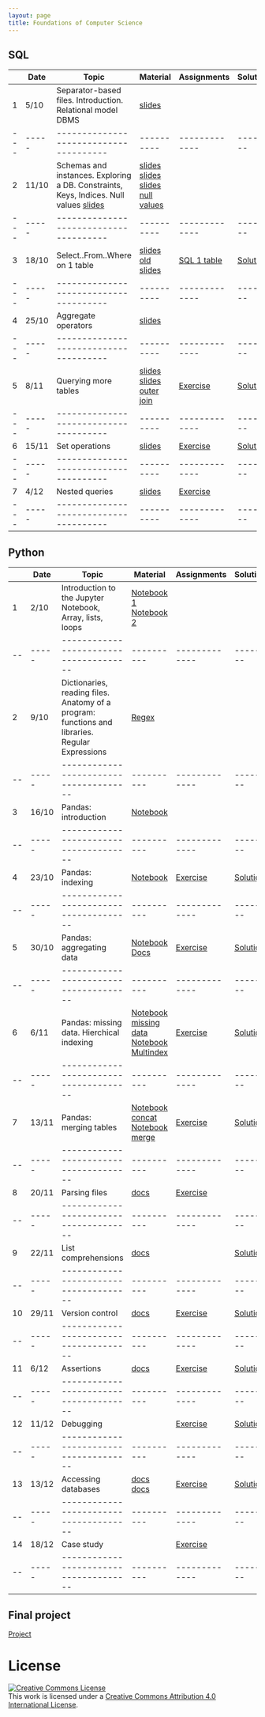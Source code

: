 ```yaml
---
layout: page
title: Foundations of Computer Science
---
```


## SQL


|     |  Date | Topic                                  | Material   |  Assignments  | Solutions |
| --- | ----- | -------------------------------------- | ---------- | ------------- | --------- |
| 1   | 5/10  |Separator-based files. Introduction. Relational model DBMS     |[slides](http://elearning.unimib.it/mod/url/view.php?id=187158) | | |
| --- | ----- | -------------------------------------- | ---------- | ------------- | --------- |
| 2   | 11/10 |Schemas and instances. Exploring a DB. Constraints, Keys, Indices. Null values [slides](https://drive.google.com/file/d/1aei9sQry7p9UAoxP1TY9xPkkwocPbvqP/view?usp=sharing) |[slides](http://elearning.unimib.it/mod/resource/view.php?id=187159) [slides](http://elearning.unimib.it/mod/resource/view.php?id=187161) [slides null values](https://drive.google.com/file/d/1oPar1TsmqYps8V5nPZSMo0mca6mt5Dur/view?usp=sharing) |  |     |
| --- | ----- | -------------------------------------- | ---------- | ------------- | --------- |
| 3   | 18/10  |Select..From..Where on 1 table          |[slides](https://drive.google.com/file/d/13pfyI0h9huoDYHIfBXYjoZje5w2XTNbK/view?usp=sharing) [old slides](http://elearning.unimib.it/mod/resource/view.php?id=187162)            |[SQL 1 table](sql-01-sfw) |[Solution](https://github.com/gdv/foundationsCS/blob/master/sql-01-sfw.sql) |
| --- | ----- | -------------------------------------- | ---------- | ------------- | --------- |
| 4   | 25/10 |Aggregate operators                     |[slides](https://drive.google.com/file/d/1d8KW_tkV93m5oTlqt6lyXQkEC8ecdhnr/view?usp=sharing) | | |
| --- | ----- | -------------------------------------- | ---------- | ------------- | --------- |
| 5   | 8/11  |Querying more tables                    |[slides](https://drive.google.com/file/d/11F2wuvoRwWnhfG__c3JNT58Snb4h8yb5/view?usp=sharing)         [slides outer join](https://drive.google.com/file/d/1Bl30IdK3i_lKm53bQeM-sha1sjTqK3cg/view?usp=sharing)  | [Exercise](sql-03-join-1)  | [Solution](https://github.com/gdv/foundationsCS/blob/master/sql-03-join-1.sql)          |
| --- | ----- | -------------------------------------- | ---------- | ------------- | --------- |
| 6   | 15/11 |Set operations                          |[slides](https://drive.google.com/file/d/1dsyUzA722h-dunnQgmyFA98lQp3gRa3V/view?usp=sharing)  | [Exercise](sql-04-join-2)  | [Solution](https://github.com/gdv/foundationsCS/blob/master/sql-04-join-2.sql)          |
| --- | ----- | -------------------------------------- | ---------- | ------------- | --------- |
| 7   | 4/12  |Nested queries                          |[slides](https://drive.google.com/open?id=1lCArdEEEa6_erOWoR3B0I-Nsyu8Ey0fY) |[Exercise](sql-05-nested) | |
| --- | ----- | -------------------------------------- | ---------- | ------------- | --------- |

## Python


|    |  Date | Topic                                  | Material   |  Assignments  | Solutions |
| -- | ----- | -------------------------------------- | ---------- | ------------- | --------- |
| 1  | 2/10  |Introduction to the Jupyter Notebook, Array, lists, loops    | [Notebook 1](https://jakevdp.github.io/PythonDataScienceHandbook/01.00-ipython-beyond-normal-python.html) [Notebook 2](https://github.com/gdv/EngComp/blob/master/modules/1_offtheground/1_Interacting_with_Python.ipynb)           |               |           |
| -- | ----- | -------------------------------------- | ---------- | ------------- | --------- |
| 2  | 9/10  |Dictionaries, reading files. Anatomy of a program: functions and libraries. Regular Expressions  | [Regex](https://docs.python.org/3/howto/regex.html)       |               |           |
| -- | ----- | -------------------------------------- | ---------- | ------------- | --------- |
| 3  | 16/10 |Pandas: introduction                    | [Notebook](https://jakevdp.github.io/PythonDataScienceHandbook/03.01-introducing-pandas-objects.html)   |               |           |
| -- | ----- | -------------------------------------- | ---------- | ------------- | --------- |
| 4  | 23/10 |Pandas: indexing                        | [Notebook](https://github.com/jakevdp/PythonDataScienceHandbook/blob/master/notebooks/03.02-Data-Indexing-and-Selection.ipynb)   |[Exercise](http://elearning.unimib.it/mod/page/view.php?id=186786)  |[Solution](http://elearning.unimib.it/mod/resource/view.php?id=188299)|
| -- | ----- | -------------------------------------- | ---------- | ------------- | --------- |
| 5  | 30/10 |Pandas: aggregating data                | [Notebook](https://github.com/jakevdp/PythonDataScienceHandbook/blob/f2c4a8af3f6e7e5f455469839e31b09ab6c22868/notebooks/02.04-Computation-on-arrays-aggregates.ipynb) [Docs](http://pandas.pydata.org/pandas-docs/stable/groupby.html)| [Exercise](py-05-groupby)| [Solution](https://github.com/gdv/foundationsCS/blob/master/py-05-groupby.ipynb)|
| -- | ----- | -------------------------------------- | ---------- | ------------- | --------- |
| 6  | 6/11  |Pandas: missing data. Hierchical indexing        | [Notebook missing data](https://jakevdp.github.io/PythonDataScienceHandbook/03.04-missing-values.html) [Notebook Multindex](https://jakevdp.github.io/PythonDataScienceHandbook/03.05-hierarchical-indexing.html)| [Exercise](py-07-multindex)| [Solution](https://github.com/gdv/foundationsCS/blob/master/py-07-multindex.ipynb)          |
| -- | ----- | -------------------------------------- | ---------- | ------------- | --------- |
| 7  | 13/11 |Pandas: merging tables                  | [Notebook concat](https://jakevdp.github.io/PythonDataScienceHandbook/03.06-concat-and-append.html) [Notebook merge](https://jakevdp.github.io/PythonDataScienceHandbook/03.07-merge-and-join.html)  | [Exercise](py-08-merging)  | [Solution](https://nbviewer.jupyter.org/github/gdv/foundationsCS/blob/master/py-08-merging.ipynb)          |
| -- | ----- | -------------------------------------- | ---------- | ------------- | --------- |
| 8  | 20/11 |Parsing files                           | [docs](http://pandas.pydata.org/pandas-docs/stable/generated/pandas.read_csv.html)|[Exercise](py-09-Apache) | |
| -- | ----- | -------------------------------------- | ---------- | ------------- | --------- |
| 9  | 22/11 |List comprehensions                     | [docs](https://docs.python.org/3/tutorial/datastructures.html) | |[Solution](https://github.com/gdv/foundationsCS/blob/master/py-09-Apache.ipynb) |
| -- | ----- | -------------------------------------- | ---------- | ------------- | --------- |
| 10 | 29/11 |Version control                         | [docs](http://swcarpentry.github.io/git-novice/)|[Exercise](py-10-happiness) |[Solution](https://github.com/gdv/foundationsCS/blob/master/py-10-happiness.ipynb) |
| -- | ----- | -------------------------------------- | ---------- | ------------- | --------- |
| 11 |  6/12 |Assertions                              |[docs](http://swcarpentry.github.io/python-novice-inflammation/08-defensive/)|[Exercise](py-11-f1) |[Solution](https://github.com/gdv/foundationsCS/blob/master/py-11-f1.ipynb) |
| -- | ----- | -------------------------------------- | ---------- | ------------- | --------- |
| 12 | 11/12 |Debugging                               | |[Exercise](py-12-ted) |[Solution](https://github.com/gdv/foundationsCS/blob/master/py-12-TED.ipynb) |
| -- | ----- | -------------------------------------- | ---------- | ------------- | --------- |
| 13 | 13/12 |Accessing databases                     |[docs](https://dev.mysql.com/doc/connector-python/en/connector-python-example-connecting.html) [docs](https://dev.mysql.com/doc/connector-python/en/connector-python-example-cursor-select.html) |[Exercise](py-13-employees) | [Solution](https://github.com/gdv/foundationsCS/blob/master/py-13-employees.ipynb)|
| -- | ----- | -------------------------------------- | ---------- | ------------- | --------- |
| 14 | 18/12 |Case study                              | |[Exercise](py-14-fifa) | |
| -- | ----- | -------------------------------------- | ---------- | ------------- | --------- |

## Final project

[Project](2017-project)

# License

<a rel="license" href="http://creativecommons.org/licenses/by/4.0/"><img alt="Creative Commons License" style="border-width:0" src="https://i.creativecommons.org/l/by/4.0/88x31.png" /></a><br />This work is licensed under a <a rel="license" href="http://creativecommons.org/licenses/by/4.0/">Creative Commons Attribution 4.0 International License</a>.
